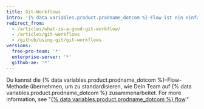 ```yaml
---
title: Git-Workflows
intro: '{% data variables.product.prodname_dotcom %}-Flow ist ein einfacher Branch-basierter Workflow, der Teams und Projekte unterstützt, die regelmäßig Änderungen bereitstellen.'
redirect_from:
  - /articles/what-is-a-good-git-workflow/
  - /articles/git-workflows
  - /github/using-git/git-workflows
versions:
  free-pro-team: '*'
  enterprise-server: '*'
  github-ae: '*'
---
```


Du kannst die {% data variables.product.prodname_dotcom %}-Flow-Methode übernehmen, um zu standardisieren, wie Dein Team auf {% data variables.product.prodname_dotcom %} zusammenarbeitet. For more information, see "[{% data variables.product.prodname_dotcom %} flow](/github/getting-started-with-github/github-flow)."
